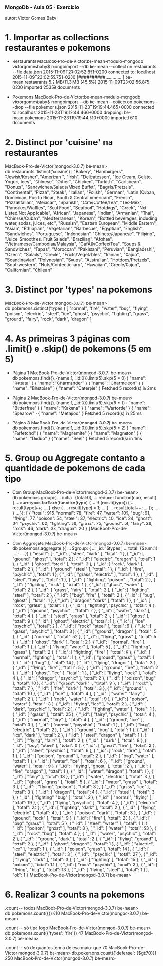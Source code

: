 ### MongoDb - Aula 05 - Exercício
autor: Victor Gomes Baby


# 1. Importar as collections restaurantes e pokemons

- Restaurants
MacBook-Pro-de-Victor:be-mean-modulo-mongodb victorgomesbaby$ mongoimport --db be-mean --collection restaurants --file data.json
2015-11-09T23:02:52.851-0200	connected to: localhost
2015-11-09T23:02:55.751-0200	[##########..............] be-mean.restaurants	5.2 MB/11.3 MB (45.5%)
2015-11-09T23:02:56.875-0200	imported 25359 documents

- Pokemons
MacBook-Pro-de-Victor:be-mean-modulo-mongodb victorgomesbaby$ mongoimport --db be-mean --collection 
pokemons --drop --file pokemons.json
2015-11-23T19:19:44.465+0000    connected to: localhost
2015-11-23T19:19:44.466+0000    dropping: be-mean.pokemons
2015-11-23T19:19:44.510+0000    imported 610 documents

# 2. Distinct por 'cuisine' na restaurantes

MacBook-Pro-de-Victor(mongod-3.0.7) be-mean> db.restaurants.distinct('cuisine')
[
  "Bakery",
  "Hamburgers",
  "Jewish/Kosher",
  "American ",
  "Irish",
  "Delicatessen",
  "Ice Cream, Gelato, Yogurt, Ices",
  "Chinese",
  "Other",
  "Chicken",
  "Turkish",
  "Caribbean",
  "Donuts",
  "Sandwiches/Salads/Mixed Buffet",
  "Bagels/Pretzels",
  "Continental",
  "Pizza",
  "Steak",
  "Italian",
  "Polish",
  "German",
  "Latin (Cuban, Dominican, Puerto Rican, South & Central American)",
  "French",
  "Pizza/Italian",
  "Mexican",
  "Spanish",
  "Café/Coffee/Tea",
  "Tex-Mex",
  "Pancakes/Waffles",
  "Soul Food",
  "Seafood",
  "Hotdogs",
  "Greek",
  "Not Listed/Not Applicable",
  "African",
  "Japanese",
  "Indian",
  "Armenian",
  "Thai",
  "Chinese/Cuban",
  "Mediterranean",
  "Korean",
  "Bottled beverages, including water, sodas, juices, etc.",
  "Russian",
  "Eastern European",
  "Middle Eastern",
  "Asian",
  "Ethiopian",
  "Vegetarian",
  "Barbecue",
  "Egyptian",
  "English",
  "Sandwiches",
  "Portuguese",
  "Indonesian",
  "Chinese/Japanese",
  "Filipino",
  "Juice, Smoothies, Fruit Salads",
  "Brazilian",
  "Afghan",
  "Vietnamese/Cambodian/Malaysia",
  "CafÃ©/Coffee/Tea",
  "Soups & Sandwiches",
  "Tapas",
  "Moroccan",
  "Pakistani",
  "Peruvian",
  "Bangladeshi",
  "Czech",
  "Salads",
  "Creole",
  "Fruits/Vegetables",
  "Iranian",
  "Cajun",
  "Scandinavian",
  "Polynesian",
  "Soups",
  "Australian",
  "Hotdogs/Pretzels",
  "Southwestern",
  "Nuts/Confectionary",
  "Hawaiian",
  "Creole/Cajun",
  "Californian",
  "Chilean"
]

# 3. Distinct por 'types' 	na pokemons

MacBook-Pro-de-Victor(mongod-3.0.7) be-mean> db.pokemons.distinct('types')
[
  "normal",
  "fire",
  "water",
  "bug",
  "flying",
  "poison",
  "electric",
  "steel",
  "ice",
  "ghost",
  "psychic",
  "fighting",
  "grass",
  "ground",
  "fairy",
  "rock",
  "dark",
  "dragon"
]

# 4. As primeiras 3 páginas com .limit() e .skip() de pokemons (5 em 5)

- Página 1
MacBook-Pro-de-Victor(mongod-3.0.7) be-mean> db.pokemons.find({}, {name:1, _id:0}).limit(5).skip(5 * 0)
{
  "name": "Rattata"
}
{
  "name": "Charmander"
}
{
  "name": "Charmeleon"
}
{
  "name": "Blastoise"
}
{
  "name": "Caterpie"
}
Fetched 5 record(s) in 2ms

- Página 2
MacBook-Pro-de-Victor(mongod-3.0.7) be-mean> db.pokemons.find({}, {name:1, _id:0}).limit(5).skip(5 * 1)
{
  "name": "Butterfree"
}
{
  "name": "Kakuna"
}
{
  "name": "Wartortle"
}
{
  "name": "Spearow"
}
{
  "name": "Metapod"
}
Fetched 5 record(s) in 25ms

- Página 3
MacBook-Pro-de-Victor(mongod-3.0.7) be-mean> db.pokemons.find({}, {name:1, _id:0}).limit(5).skip(5 * 2)
{
  "name": "Farfetchd"
}
{
  "name": "Magnemite"
}
{
  "name": "Magneton"
}
{
  "name": "Doduo"
}
{
  "name": "Seel"
}
Fetched 5 record(s) in 1ms

# 5. Group ou Aggregate contanto a quantidade de pokemons de cada tipo

- Com Group
MacBook-Pro-de-Victor(mongod-3.0.7) be-mean> db.pokemons.group({
... initial: {total:0},
... reduce: function(curr, result) {
... curr.types.forEach(function(type) {
... if (result[type]) {
... result[type]++;
... } else {
... result[type] = 1;
... }
... result.total++;
... });
... }
... });
[
  {
    "total": 915,
    "normal": 78,
    "fire": 47,
    "water": 105,
    "bug": 61,
    "flying": 77,
    "poison": 54,
    "steel": 37,
    "electric": 40,
    "ice": 24,
    "ghost": 34,
    "psychic": 62,
    "fighting": 38,
    "grass": 75,
    "ground": 51,
    "fairy": 28,
    "rock": 46,
    "dark": 38,
    "dragon": 20
  }
]
MacBook-Pro-de-Victor(mongod-3.0.7) be-mean> 

- Com Aggregate
MacBook-Pro-de-Victor(mongod-3.0.7) be-mean> db.pokemons.aggregate ({
... $group: {
... _id: '$types',
... total: {$sum:1}
... }
... })
{
  "result": [
    {
      "_id": [
        "steel",
        "dark"
      ],
      "total": 1
    },
    {
      "_id": [
        "ground",
        "ghost"
      ],
      "total": 2
    },
    {
      "_id": [
        "electric",
        "dragon"
      ],
      "total": 1
    },
    {
      "_id": [
        "ghost",
        "steel"
      ],
      "total": 3
    },
    {
      "_id": [
        "rock",
        "dark"
      ],
      "total": 2
    },
    {
      "_id": [
        "ground",
        "steel"
      ],
      "total": 1
    },
    {
      "_id": [
        "fire",
        "psychic"
      ],
      "total": 1
    },
    {
      "_id": [
        "grass",
        "electric"
      ],
      "total": 1
    },
    {
      "_id": [
        "steel",
        "fairy"
      ],
      "total": 1
    },
    {
      "_id": [
        "fighting",
        "poison"
      ],
      "total": 2
    },
    {
      "_id": [
        "fighting",
        "rock"
      ],
      "total": 1
    },
    {
      "_id": [
        "ghost",
        "water"
      ],
      "total": 2
    },
    {
      "_id": [
        "grass",
        "fairy"
      ],
      "total": 2
    },
    {
      "_id": [
        "fighting",
        "steel"
      ],
      "total": 2
    },
    {
      "_id": [
        "bug",
        "fire"
      ],
      "total": 2
    },
    {
      "_id": [
        "bug",
        "ghost"
      ],
      "total": 1
    },
    {
      "_id": [
        "dragon",
        "dark"
      ],
      "total": 1
    },
    {
      "_id": [
        "rock",
        "grass"
      ],
      "total": 1
    },
    {
      "_id": [
        "fighting",
        "psychic"
      ],
      "total": 4
    },
    {
      "_id": [
        "ground",
        "psychic"
      ],
      "total": 2
    },
    {
      "_id": [
        "water",
        "dark"
      ],
      "total": 4
    },
    {
      "_id": [
        "steel",
        "grass"
      ],
      "total": 2
    },
    {
      "_id": [
        "ghost"
      ],
      "total": 9
    },
    {
      "_id": [
        "ghost",
        "electric"
      ],
      "total": 1
    },
    {
      "_id": [
        "ice",
        "psychic"
      ],
      "total": 2
    },
    {
      "_id": [
        "rock",
        "steel"
      ],
      "total": 6
    },
    {
      "_id": [
        "grass",
        "psychic"
      ],
      "total": 3
    },
    {
      "_id": [
        "ground",
        "dragon"
      ],
      "total": 5
    },
    {
      "_id": [
        "normal"
      ],
      "total": 52
    },
    {
      "_id": [
        "flying",
        "grass"
      ],
      "total": 5
    },
    {
      "_id": [
        "ghost",
        "dark"
      ],
      "total": 2
    },
    {
      "_id": [
        "normal",
        "fire"
      ],
      "total": 1
    },
    {
      "_id": [
        "flying",
        "water"
      ],
      "total": 5
    },
    {
      "_id": [
        "fighting",
        "grass"
      ],
      "total": 2
    },
    {
      "_id": [
        "fighting",
        "fire"
      ],
      "total": 6
    },
    {
      "_id": [
        "normal",
        "fighting"
      ],
      "total": 1
    },
    {
      "_id": [
        "ground",
        "grass"
      ],
      "total": 1
    },
    {
      "_id": [
        "bug"
      ],
      "total": 14
    },
    {
      "_id": [
        "flying",
        "dragon"
      ],
      "total": 3
    },
    {
      "_id": [
        "flying",
        "fire"
      ],
      "total": 5
    },
    {
      "_id": [
        "ground",
        "fire"
      ],
      "total": 2
    },
    {
      "_id": [
        "ghost",
        "ice"
      ],
      "total": 1
    },
    {
      "_id": [
        "flying",
        "rock"
      ],
      "total": 4
    },
    {
      "_id": [
        "dragon",
        "psychic"
      ],
      "total": 2
    },
    {
      "_id": [
        "poison",
        "bug"
      ],
      "total": 10
    },
    {
      "_id": [
        "grass",
        "dark"
      ],
      "total": 3
    },
    {
      "_id": [
        "rock"
      ],
      "total": 7
    },
    {
      "_id": [
        "fire",
        "dark"
      ],
      "total": 3
    },
    {
      "_id": [
        "ground"
      ],
      "total": 10
    },
    {
      "_id": [
        "ice"
      ],
      "total": 4
    },
    {
      "_id": [
        "water",
        "fairy"
      ],
      "total": 2
    },
    {
      "_id": [
        "rock",
        "water"
      ],
      "total": 9
    },
    {
      "_id": [
        "poison",
        "water"
      ],
      "total": 3
    },
    {
      "_id": [
        "flying",
        "ice"
      ],
      "total": 2
    },
    {
      "_id": [
        "dark",
        "psychic"
      ],
      "total": 2
    },
    {
      "_id": [
        "fighting",
        "water"
      ],
      "total": 1
    },
    {
      "_id": [
        "grass"
      ],
      "total": 25
    },
    {
      "_id": [
        "fairy",
        "psychic"
      ],
      "total": 4
    },
    {
      "_id": [
        "normal",
        "fairy"
      ],
      "total": 4
    },
    {
      "_id": [
        "ground",
        "ice"
      ],
      "total": 3
    },
    {
      "_id": [
        "normal",
        "psychic"
      ],
      "total": 1
    },
    {
      "_id": [
        "bug",
        "electric"
      ],
      "total": 2
    },
    {
      "_id": [
        "ground",
        "bug"
      ],
      "total": 1
    },
    {
      "_id": [
        "ice",
        "dark"
      ],
      "total": 2
    },
    {
      "_id": [
        "steel",
        "dragon"
      ],
      "total": 1
    },
    {
      "_id": [
        "flying",
        "fairy"
      ],
      "total": 2
    },
    {
      "_id": [
        "dark"
      ],
      "total": 8
    },
    {
      "_id": [
        "bug",
        "steel"
      ],
      "total": 6
    },
    {
      "_id": [
        "ghost",
        "fire"
      ],
      "total": 2
    },
    {
      "_id": [
        "steel",
        "psychic"
      ],
      "total": 6
    },
    {
      "_id": [
        "rock",
        "fire"
      ],
      "total": 1
    },
    {
      "_id": [
        "poison",
        "ground"
      ],
      "total": 2
    },
    {
      "_id": [
        "bug",
        "water"
      ],
      "total": 1
    },
    {
      "_id": [
        "water",
        "ice"
      ],
      "total": 6
    },
    {
      "_id": [
        "ground",
        "water"
      ],
      "total": 9
    },
    {
      "_id": [
        "flying",
        "ghost"
      ],
      "total": 2
    },
    {
      "_id": [
        "fire",
        "dragon"
      ],
      "total": 1
    },
    {
      "_id": [
        "water",
        "dragon"
      ],
      "total": 1
    },
    {
      "_id": [
        "fairy"
      ],
      "total": 13
    },
    {
      "_id": [
        "water",
        "electric"
      ],
      "total": 3
    },
    {
      "_id": [
        "ghost",
        "grass"
      ],
      "total": 5
    },
    {
      "_id": [
        "water",
        "grass"
      ],
      "total": 3
    },
    {
      "_id": [
        "flying",
        "poison"
      ],
      "total": 3
    },
    {
      "_id": [
        "grass",
        "ice"
      ],
      "total": 3
    },
    {
      "_id": [
        "dragon"
      ],
      "total": 4
    },
    {
      "_id": [
        "steel"
      ],
      "total": 3
    },
    {
      "_id": [
        "fighting",
        "bug"
      ],
      "total": 2
    },
    {
      "_id": [
        "normal",
        "flying"
      ],
      "total": 19
    },
    {
      "_id": [
        "flying",
        "psychic"
      ],
      "total": 4
    },
    {
      "_id": [
        "electric"
      ],
      "total": 24
    },
    {
      "_id": [
        "fighting",
        "dark"
      ],
      "total": 2
    },
    {
      "_id": [
        "flying",
        "electric"
      ],
      "total": 4
    },
    {
      "_id": [
        "poison",
        "dark"
      ],
      "total": 3
    },
    {
      "_id": [
        "ground",
        "rock"
      ],
      "total": 9
    },
    {
      "_id": [
        "fire"
      ],
      "total": 23
    },
    {
      "_id": [
        "bug",
        "grass"
      ],
      "total": 5
    },
    {
      "_id": [
        "steel",
        "water"
      ],
      "total": 1
    },
    {
      "_id": [
        "poison",
        "ghost"
      ],
      "total": 3
    },
    {
      "_id": [
        "water"
      ],
      "total": 53
    },
    {
      "_id": [
        "rock",
        "bug"
      ],
      "total": 4
    },
    {
      "_id": [
        "water",
        "psychic"
      ],
      "total": 2
    },
    {
      "_id": [
        "ground",
        "dark"
      ],
      "total": 2
    },
    {
      "_id": [
        "flying",
        "ground"
      ],
      "total": 2
    },
    {
      "_id": [
        "ghost",
        "dragon"
      ],
      "total": 1
    },
    {
      "_id": [
        "electric",
        "ice"
      ],
      "total": 1
    },
    {
      "_id": [
        "poison",
        "grass"
      ],
      "total": 14
    },
    {
      "_id": [
        "steel",
        "electric"
      ],
      "total": 3
    },
    {
      "_id": [
        "psychic"
      ],
      "total": 27
    },
    {
      "_id": [
        "flying",
        "dark"
      ],
      "total": 3
    },
    {
      "_id": [
        "fighting"
      ],
      "total": 15
    },
    {
      "_id": [
        "poison"
      ],
      "total": 14
    },
    {
      "_id": [
        "rock",
        "psychic"
      ],
      "total": 2
    },
    {
      "_id": [
        "flying",
        "bug"
      ],
      "total": 13
    },
    {
      "_id": [
        "flying",
        "steel"
      ],
      "total": 1
    }
  ],
  "ok": 1
}
MacBook-Pro-de-Victor(mongod-3.0.7) be-mean> 

# 6. Realizar 3 counts na pokemons
.count -- todos
MacBook-Pro-de-Victor(mongod-3.0.7) be-mean> db.pokemons.count({})
610
MacBook-Pro-de-Victor(mongod-3.0.7) be-mean>

.count -- só tipo fogo
MacBook-Pro-de-Victor(mongod-3.0.7) be-mean> db.pokemons.count({'types': 'fire'})
47
MacBook-Pro-de-Victor(mongod-3.0.7) be-mean> 

.count -- só de quantos tem a defesa maior que 70
MacBook-Pro-de-Victor(mongod-3.0.7) be-mean> db.pokemons.count({'defense': {$gt:70}})
250
MacBook-Pro-de-Victor(mongod-3.0.7) be-mean> 